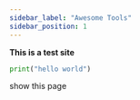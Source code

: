```yaml
---
sidebar_label: "Awesome Tools"
sidebar_position: 1
---
```




**This is a test site**

```python
print("hello world")
```

show this page